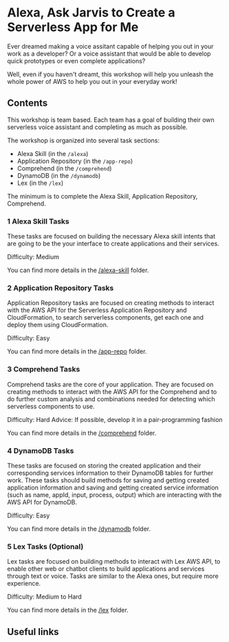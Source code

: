 # Alexa, Ask Jarvis to Create a Serverless App for Me

Ever dreamed making a voice assitant capable of helping you out in your work as a developer? Or a voice assistant that would be able to develop quick prototypes or even complete applications?

Well, even if you haven't dreamt, this workshop will help you unleash the whole power of AWS to help you out in your everyday work!

## Contents

This workshop is team based. Each team has a goal of building their own serverless voice assistant and completing as much as possible.

The workshop is organized into several task sections:

- Alexa Skill (in the `/alexa`)
- Application Repository (in the `/app-repo`)
- Comprehend (in the `/comprehend`)
- DynamoDB (in the `/dynamodb`)
- Lex (in the `/lex`)

The minimum is to complete the Alexa Skill, Application Repository, Comprehend.

### 1 Alexa Skill Tasks

These tasks are focused on building the necessary Alexa skill intents that are going to be the your interface to create applications and their services.

Difficulty: Medium

You can find more details in the [/alexa-skill](/alexa-skill) folder.

### 2 Application Repository Tasks

Application Repository tasks are focused on creating methods to interact with the AWS API for the Serverless Application Repository and CloudFormation, to search serverless components, get each one and deploy them using CloudFormation.

Difficulty: Easy

You can find more details in the [/app-repo](/app-repo) folder.

### 3 Comprehend Tasks

Comprehend tasks are the core of your application. They are focused on creating methods to interact with the AWS API for the Comprehend and to do further custom analysis and combinations needed for detecting which serverless components to use.

Difficulty: Hard
Advice: If possible, develop it in a pair-programming fashion

You can find more details in the [/comprehend](/comprehend) folder.

### 4 DynamoDB Tasks

These tasks are focused on storing the created application and their corresponding services information to their DynamoDB tables for further work. These tasks should build methods for saving and getting created application information and saving and getting created service information (such as name, appId, input, process, output) which are interacting with the AWS API for DynamoDB.

Difficulty: Easy

You can find more details in the [/dynamodb](/dynamodb) folder.

### 5 Lex Tasks (Optional)

Lex tasks are focused on building methods to interact with Lex AWS API, to enable other web or chatbot clients to build applications and services through text or voice. Tasks are similar to the Alexa ones, but require more experience.

Difficulty: Medium to Hard

You can find more details in the [/lex](/lex) folder.

## Useful links
